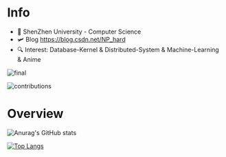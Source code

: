 # Info
* 🏫 ShenZhen University - Computer Science
* 🛩️ Blog https://blog.csdn.net/NP_hard
* 🔍 Interest: Database-Kernel & Distributed-System & Machine-Learning & Anime

![final](https://user-images.githubusercontent.com/65102150/217880788-745857d5-486f-4b42-9a96-d9063d430807.jpg)

![contributions](https://user-images.githubusercontent.com/65102150/217880077-9387f79c-1c7b-4227-bcce-a794c0ed192b.svg)

# Overview
![Anurag's GitHub stats](https://github-readme-stats-git-masterrstaa-rickstaa.vercel.app/api?username=David-deng-yeah&show_icons=true&theme=radical)

[![Top Langs](https://github-readme-stats-git-masterrstaa-rickstaa.vercel.app/api/top-langs/?username=David-deng-yeah&layout=compact&theme=radical&langs_count=15&hide=html)](https://github.com/anuraghazra/github-readme-stats)


